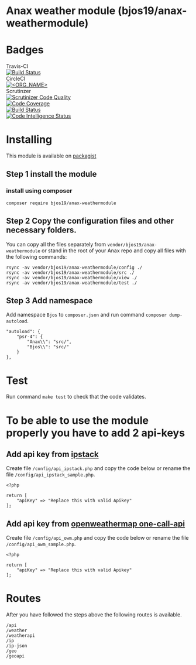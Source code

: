 Anax weather module (bjos19/anax-weathermodule)
=================================================
# Badges
Travis-CI  
[![Build Status](https://travis-ci.com/bjorn-87/anax-weathermodule.svg?branch=master)](https://travis-ci.com/bjorn-87/anax-weathermodule)  
CircleCI  
[![<ORG_NAME>](https://circleci.com/gh/bjorn-87/anax-weathermodule.svg?style=svg)](https://app.circleci.com/pipelines/github/bjorn-87/anax-weathermodule)  
Scrutinzer  
[![Scrutinizer Code Quality](https://scrutinizer-ci.com/g/bjorn-87/anax-weathermodule/badges/quality-score.png?b=master)](https://scrutinizer-ci.com/g/bjorn-87/anax-weathermodule/?branch=master)  
[![Code Coverage](https://scrutinizer-ci.com/g/bjorn-87/anax-weathermodule/badges/coverage.png?b=master)](https://scrutinizer-ci.com/g/bjorn-87/anax-weathermodule/?branch=master)  
[![Build Status](https://scrutinizer-ci.com/g/bjorn-87/anax-weathermodule/badges/build.png?b=master)](https://scrutinizer-ci.com/g/bjorn-87/anax-weathermodule/build-status/master)  
[![Code Intelligence Status](https://scrutinizer-ci.com/g/bjorn-87/anax-weathermodule/badges/code-intelligence.svg?b=master)](https://scrutinizer-ci.com/code-intelligence)  

# Installing

This module is available on [packagist](https://packagist.org/packages/bjos19/anax-weathermodule)

## Step 1 install the module

### install using composer
`composer require bjos19/anax-weathermodule`

## Step 2 Copy the configuration files and other necessary folders.

You can copy all the files separately from `vendor/bjos19/anax-weathermodule` or
stand in the root of your Anax repo and copy all files with the following commands:  

```
rsync -av vendor/bjos19/anax-weathermodule/config ./
rsync -av vendor/bjos19/anax-weathermodule/src ./
rsync -av vendor/bjos19/anax-weathermodule/view ./
rsync -av vendor/bjos19/anax-weathermodule/test ./
```

## Step 3 Add namespace
Add namespace `Bjos` to `composer.json` and run command `composer dump-autoload`.
```
"autoload": {
    "psr-4": {
        "Anax\\": "src/",
        "Bjos\\": "src/"
    }
},
```

# Test
Run command `make test` to check that the code validates.

# To be able to use the module properly you have to add 2 api-keys

## Add api key from [ipstack](https://ipstack.com/)
Create file `/config/api_ipstack.php` and copy the code below or rename the file `/config/api_ipstack_sample.php`.  

```
<?php

return [
    "apiKey" => "Replace this with valid Apikey"
];
```

## Add api key from [openweathermap one-call-api](https://openweathermap.org/api/one-call-api)
Create file `/config/api_owm.php` and copy the code below or rename the file `/config/api_owm_sample.php`.  

```
<?php

return [
    "apiKey" => "Replace this with valid Apikey"
];
```

# Routes
After you have followed the steps above the following routes is available.
```
/api
/weather
/weatherapi
/ip
/ip-json
/geo
/geoapi
```
